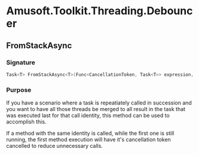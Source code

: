 # Amusoft.Toolkit.Threading.Debouncer

## FromStackAsync
### Signature
```csharp
Task<T> FromStackAsync<T>(Func<CancellationToken, Task<T>> expression, LoaderIdentity identity)
```
### Purpose

If you have a scenario where a task is repeatiately called in succession and you want to have all those threads be merged to all result in the task that was executed last for that call identity, this method can be used to accomplish this.

If a method with the same identity is called, while the first one is still running, the first method execution will have it's cancellation token cancelled to reduce unnecessary calls.